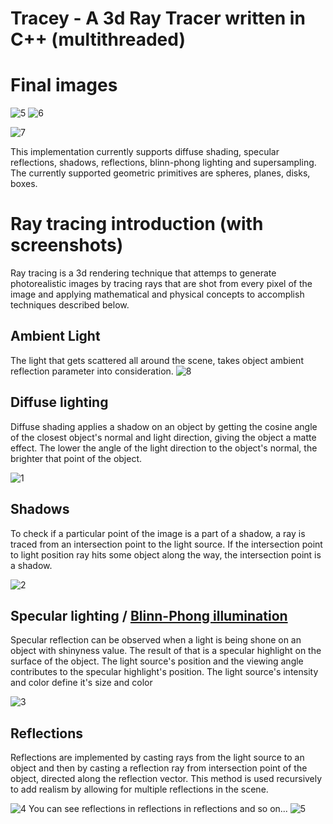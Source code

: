 # Tracey - A 3d Ray Tracer written in C++ (multithreaded)

# Final images
![5](http://i.imgur.com/471lxiB.png)
![6](http://i.imgur.com/7WN9yQH.png)

![7](http://i.imgur.com/5ryC4nw.png)

This implementation currently supports diffuse shading, specular reflections, shadows, reflections, blinn-phong lighting and supersampling.
The currently supported geometric primitives are spheres, planes, disks, boxes.

# Ray tracing introduction (with screenshots)
Ray tracing is a 3d rendering technique that attemps to generate photorealistic images by tracing rays that are shot from every pixel of the image and applying mathematical and physical concepts to accomplish techniques described below.

## Ambient Light
The light that gets scattered all around the scene, takes object ambient reflection parameter into consideration.
![8](http://i.imgur.com/sx3nj7D.png)

## Diffuse lighting
Diffuse shading applies a shadow on an object by getting the cosine angle of the closest object's normal and light direction, giving the object a matte effect.
The lower the angle of the light direction to the object's normal, the brighter that point of the object.

![1](http://i.imgur.com/7vzEw0m.png)

## Shadows
To check if a particular point of the image is a part of a shadow, a ray is traced from an intersection point to the light source.
If the intersection point to light position ray hits some object along the way, the intersection point is a shadow.

![2](http://i.imgur.com/xEKn7x3.png)

## Specular lighting / [Blinn-Phong illumination](https://en.wikipedia.org/wiki/Blinn%E2%80%93Phong_shading_model)
Specular reflection can be observed when a light is being shone on an object with shinyness value.
The result of that is a specular highlight on the surface of the object.
The light source's position and the viewing angle contributes to the specular highlight's position.
The light source's intensity and color define it's size and color

![3](http://i.imgur.com/F1djdgd.png)

## Reflections
Reflections are implemented by casting rays from the light source to an object and then by casting a reflection ray from intersection point of the object, directed along the reflection vector.
This method is used recursively to add realism by allowing for multiple reflections in the scene.

![4](http://i.imgur.com/UnFEBU6.png)
You can see reflections in reflections in reflections and so on...
![5](http://i.imgur.com/rIMd94R.png)